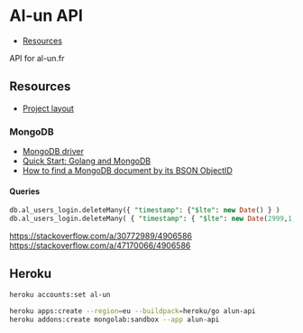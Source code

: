 # Al-un API

- [Resources](#Resources)

API for al-un.fr

## Resources

- [Project layout](https://github.com/golang-standards/project-layout)

### MongoDB

- [MongoDB driver](https://github.com/mongodb/mongo-go-driver)
- [Quick Start: Golang and MongoDB](https://www.mongodb.com/blog/post/quick-start-golang--mongodb--starting-and-setup)
- [How to find a MongoDB document by its BSON ObjectID](https://kb.objectrocket.com/mongo-db/how-to-find-a-mongodb-document-by-its-bson-objectid-using-golang-452)


#### Queries

```sql
db.al_users_login.deleteMany({ "timestamp": {"$lte": new Date() } )
db.al_users_login.deleteMany( { "timestamp": { "$lte": new Date(2999,1,1) } } )
```
https://stackoverflow.com/a/30772989/4906586
https://stackoverflow.com/a/47170066/4906586


## Heroku

```sh
heroku accounts:set al-un

heroku apps:create --region=eu --buildpack=heroku/go alun-api
heroku addons:create mongolab:sandbox --app alun-api
```